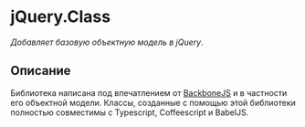 # jQuery.Class

*Добавляет базовую объектную модель в jQuery*.

## Описание

Библиотека написана под впечатлением от [BackboneJS](http://backbonejs.ru/) и в частности его объектной модели. Классы, созданные с помощью этой библиотеки полностью совместимы с Typescript, Coffeescript и BabelJS.